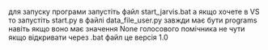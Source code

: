 для запуску програми запустіть файл start_jarvis.bat а якщо хочете в VS то запустіть start.py
в файлі data_file_user.py завжди має бути programs навіть якщо воно має значення None
голосового помічника не чути якщо відкривати через .bat файл це версія 1.0

